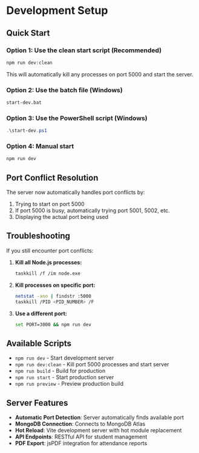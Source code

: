 # Development Setup

## Quick Start

### Option 1: Use the clean start script (Recommended)
```bash
npm run dev:clean
```
This will automatically kill any processes on port 5000 and start the server.

### Option 2: Use the batch file (Windows)
```bash
start-dev.bat
```

### Option 3: Use the PowerShell script (Windows)
```powershell
.\start-dev.ps1
```

### Option 4: Manual start
```bash
npm run dev
```

## Port Conflict Resolution

The server now automatically handles port conflicts by:
1. Trying to start on port 5000
2. If port 5000 is busy, automatically trying port 5001, 5002, etc.
3. Displaying the actual port being used

## Troubleshooting

If you still encounter port conflicts:

1. **Kill all Node.js processes:**
   ```bash
   taskkill /f /im node.exe
   ```

2. **Kill processes on specific port:**
   ```bash
   netstat -ano | findstr :5000
   taskkill /PID <PID_NUMBER> /F
   ```

3. **Use a different port:**
   ```bash
   set PORT=3000 && npm run dev
   ```

## Available Scripts

- `npm run dev` - Start development server
- `npm run dev:clean` - Kill port 5000 processes and start server
- `npm run build` - Build for production
- `npm run start` - Start production server
- `npm run preview` - Preview production build

## Server Features

- **Automatic Port Detection**: Server automatically finds available port
- **MongoDB Connection**: Connects to MongoDB Atlas
- **Hot Reload**: Vite development server with hot module replacement
- **API Endpoints**: RESTful API for student management
- **PDF Export**: jsPDF integration for attendance reports
